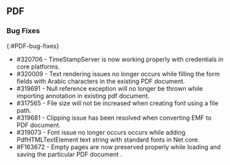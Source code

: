 ## PDF

### Bug Fixes
{:#PDF-bug-fixes}


* \#320706 - TimeStampServer is now working properly with credentials in core platforms.
* \#320009 - Text rendering issues no longer occurs while filling the form fields with Arabic characters in the existing PDF document.
* \#319691 - Null reference exception will no longer be thrown while importing annotation in existing pdf document.
* \#317565 - File size will not be increased when creating font using a file path.
* \#319681 - Clipping issue has been resolved when converting EMF to PDF document.
* \#319073 - Font issue no longer occurs occurs while adding PdfHTMLTextElement text string with standard fonts in Net core.
* \#F163672 - Empty pages are now preserved properly while loading and saving the particular PDF document .
